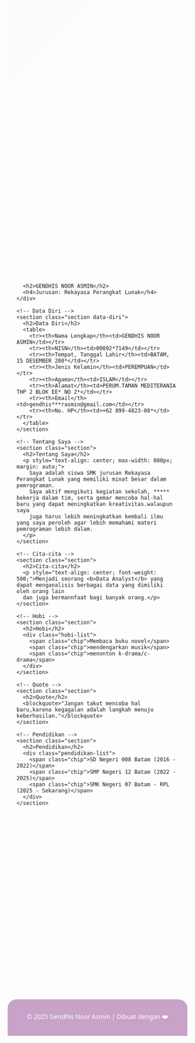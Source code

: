 <html lang="id">
<head>
  <meta charset="UTF-8">
  <meta name="viewport" content="width=device-width, initial-scale=1.0">
  <title>Web Profile Siswa</title>
  <style>
    * {
      margin: 0;
      padding: 0;
      box-sizing: border-box;
      font-family: 'Segoe UI', Tahoma, Geneva, Verdana, sans-serif;
    }

    body {
      background: #f8f6fa;
      color: #333;
      line-height: 1.6;
      overflow-x: hidden;
    }

    header {
      background: linear-gradient(135deg, #c8a2c8, #a2c2e6);
      color: #fff;
      padding: 60px 20px;
      text-align: center;
      border-radius: 0 0 40px 40px;
      animation: fadeDown 1s ease-in-out;
    }

    header h1 {
      font-size: 2.5rem;
      margin-bottom: 10px;
    }

    header p {
      font-size: 1.2rem;
      opacity: 0.9;
    }

    .container {
      max-width: 1100px;
      margin: auto;
      padding: 20px;
    }

    .profile-card {
      background: #fff;
      border-radius: 20px;
      padding: 30px;
      box-shadow: 0 8px 20px rgba(0,0,0,0.1);
      margin-top: -40px;
      text-align: center;
      animation: fadeUp 1.5s ease-in-out;
    }

    .profile-card img {
      width: 160px;
      height: 160px;
      border-radius: 50%;
      object-fit: cover;
      margin-bottom: 20px;
      border: 5px solid #c8a2c8;
      transition: transform 0.4s;
    }

    .profile-card img:hover {
      transform: scale(1.1) rotate(3deg);
    }

    .section {
      margin-top: 50px;
      padding: 20px;
      background: #fff;
      border-radius: 20px;
      box-shadow: 0 8px 20px rgba(0,0,0,0.1);
      animation: fadeUp 2s ease-in-out;
    }

    .section h2 {
      text-align: center;
      margin-bottom: 20px;
      color: #5a3c5a;
      position: relative;
    }

    .section h2::after {
      content: "";
      display: block;
      width: 60px;
      height: 4px;
      background: #c8a2c8;
      margin: 8px auto 0;
      border-radius: 2px;
    }

    .data-diri table {
      width: 100%;
      border-collapse: collapse;
    }

    .data-diri th, .data-diri td {
      padding: 12px 15px;
      text-align: left;
      border-bottom: 1px solid #eee;
    }

    .data-diri th {
      width: 220px;
      color: #6a4c93;
      background: #f3e8ff;
      border-radius: 8px;
    }

    .hobi-list, .pendidikan-list {
      display: flex;
      justify-content: center;
      flex-wrap: wrap;
      gap: 15px;
      margin-top: 15px;
    }

    .chip {
      background: #e6d4f5;
      padding: 12px 20px;
      border-radius: 25px;
      font-size: 0.95rem;
      font-weight: 500;
      color: #5a3c5a;
      transition: transform 0.3s;
    }

    .chip:hover {
      transform: scale(1.1);
      background: #c8a2c8;
      color: #fff;
    }

    blockquote {
      font-style: italic;
      color: #5a3c5a;
      text-align: center;
      border-left: 5px solid #c8a2c8;
      padding-left: 15px;
      margin: 20px auto;
      max-width: 700px;
      animation: pulse 3s infinite;
    }

    footer {
      margin-top: 50px;
      background: #c8a2c8;
      color: #fff;
      text-align: center;
      padding: 15px;
      border-radius: 20px 20px 0 0;
    }

    /* Animasi */
    @keyframes fadeUp {
      from { opacity: 0; transform: translateY(50px); }
      to { opacity: 1; transform: translateY(0); }
    }

    @keyframes fadeDown {
      from { opacity: 0; transform: translateY(-50px); }
      to { opacity: 1; transform: translateY(0); }
    }

    @keyframes pulse {
      0% { transform: scale(1); }
      50% { transform: scale(1.03); }
      100% { transform: scale(1); }

    }
  </style>
</head>
<body>
  <header>
    <h1>WEB PROFILE</h1>
    <p>SISWI• KELAS X • RPL 1</p>
  </header>

  <div class="container">
    <!-- Foto & Nama -->
    <div class="profile-card">
      <img src="https://uploads.onecompiler.io/43w7h5fjp/43w7mpzjj/GENDHIS%20NOOR%20ASMIN.jpg" alt="Foto Gendhis Noor Asmin">
        </div>

      <h2>GENDHIS NOOR ASMIN</h2>
      <h4>Jurusan: Rekayasa Perangkat Lunak</h4>
    </div>

    <!-- Data Diri -->
    <section class="section data-diri">
      <h2>Data Diri</h2>
      <table>
        <tr><th>Nama Lengkap</th><td>GENDHIS NOOR ASMIN</td></tr>
        <tr><th>NISN</th><td>00892*7149</td></tr>
        <tr><th>Tempat, Tanggal Lahir</th><td>BATAM, 15 DESEMBER 200*</td></tr>
        <tr><th>Jenis Kelamin</th><td>PEREMPUAN</td></tr>
        <tr><th>Agama</th><td>ISLAM</td></tr>
        <tr><th>Alamat</th><td>PERUM.TAMAN MEDITERANIA THP 2 BLOK EE* NO 2*</td></tr>
        <tr><th>Email</th><td>gendhis***rasmin@gmail.com</td></tr>
        <tr><th>No. HP</th><td>+62 899-4823-08*</td></tr>
      </table>
    </section>

    <!-- Tentang Saya -->
    <section class="section">
      <h2>Tentang Saya</h2>
      <p style="text-align: center; max-width: 800px; margin: auto;">
        Saya adalah siswa SMK jurusan Rekayasa Perangkat Lunak yang memiliki minat besar dalam pemrograman. 
        Saya aktif mengikuti kegiatan sekolah, ***** bekerja dalam tim, serta gemar mencoba hal-hal baru yang dapat meningkatkan kreativitas.walaupun saya
        juga harus lebih meningkatkan kembali ilmu yang saya peroleh agar lebih memahami materi pemrograman lebih dalam.
      </p>
    </section>

    <!-- Cita-cita -->
    <section class="section">
      <h2>Cita-cita</h2>
      <p style="text-align: center; font-weight: 500;">Menjadi seorang <b>Data Analyst</b> yang dapat menganalisis berbagai data yang dimiliki oleh orang lain
      dan juga bermannfaat bagi banyak orang.</p>
    </section>

    <!-- Hobi -->
    <section class="section">
      <h2>Hobi</h2>
      <div class="hobi-list">
        <span class="chip">Membaca buku novel</span>
        <span class="chip">mendengarkan musik</span>
        <span class="chip">menonton k-drama/c-drama</span>
      </div>
    </section>

    <!-- Quote -->
    <section class="section">
      <h2>Quote</h2>
      <blockquote>"Jangan takut mencoba hal baru,karena kegagalan adalah langkah menuju keberhasilan."</blockquote>
    </section>

    <!-- Pendidikan -->
    <section class="section">
      <h2>Pendidikan</h2>
      <div class="pendidikan-list">
        <span class="chip">SD Negeri 008 Batam (2016 - 2022)</span>
        <span class="chip">SMP Negeri 12 Batam (2022 - 2025)</span>
        <span class="chip">SMK Negeri 07 Batam - RPL (2025 - Sekarang)</span>
      </div>
    </section>
  </div>
  
  <section>
    <!-- Pengalaman Organisasi -->
    <section class="section">
      <h2>Pengalaman organisasi</h2>
      <div class="pendidikan-list">
        <span class="chip">Member English Club (2022)</span>
        <span class="chip">Anggota Pik-r (2022 - 2025 pada bulan febuary)</span>
        <span class="chip">Member tataboga (3 bulan)</span>
      </div>      
    </section>
  </div>
        
  <footer>
    <p>© 2025 Gendhis Noor Asmin | Dibuat dengan ❤️</p>
  </footer>
</body>
</html>
